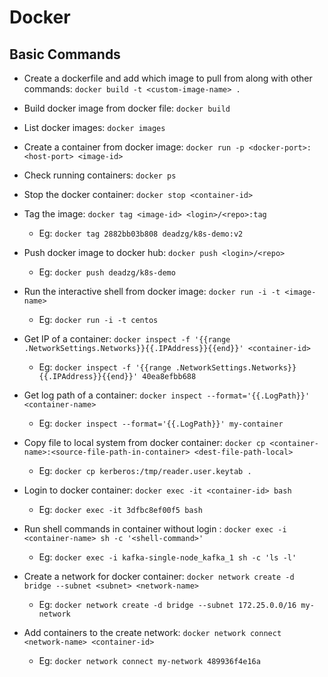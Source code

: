 
# Docker

## Basic Commands

- Create a dockerfile and add which image to pull from along with other commands: `docker build -t <custom-image-name> .`

- Build docker image from docker file: `docker build `

- List docker images: `docker images`

- Create a container from docker image: `docker run -p <docker-port>:<host-port> <image-id>`

- Check running containers: `docker ps`

- Stop the docker container: `docker stop <container-id>`

- Tag the image: `docker tag <image-id> <login>/<repo>:tag`

  - Eg: `docker tag 2882bb03b808 deadzg/k8s-demo:v2`

- Push docker image to docker hub: `docker push <login>/<repo>`

  - Eg: `docker push deadzg/k8s-demo`

- Run the interactive shell from docker image: `docker run -i -t <image-name>`

  - Eg: `docker run -i -t centos`

- Get IP of a container: `docker inspect -f '{{range .NetworkSettings.Networks}}{{.IPAddress}}{{end}}' <container-id>`

  - Eg: `docker inspect -f '{{range .NetworkSettings.Networks}}{{.IPAddress}}{{end}}' 40ea8efbb688`

- Get log path of a container: `docker inspect --format='{{.LogPath}}' <container-name>`

  - Eg: `docker inspect --format='{{.LogPath}}' my-container`

- Copy file to local system from docker container: `docker cp <container-name>:<source-file-path-in-container> <dest-file-path-local>`

  - Eg: `docker cp kerberos:/tmp/reader.user.keytab .`

- Login to docker container: `docker exec -it <container-id> bash`

  - Eg: `docker exec -it 3dfbc8ef00f5 bash`

- Run shell commands in container without login : `docker exec -i <container-name> sh -c '<shell-command>'`

  - Eg: `docker exec -i kafka-single-node_kafka_1 sh -c 'ls -l'`

- Create a network for docker container: `docker network create -d bridge --subnet <subnet> <network-name>`

  - Eg: `docker network create -d bridge --subnet 172.25.0.0/16 my-network`

- Add containers to the create network: `docker network connect <network-name> <container-id>`

  - Eg: `docker network connect my-network 489936f4e16a`